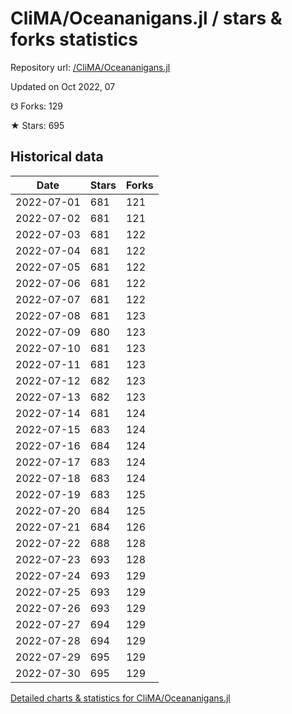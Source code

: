 # CliMA/Oceananigans.jl / stars & forks statistics

Repository url: [/CliMA/Oceananigans.jl](https://github.com/CliMA/Oceananigans.jl)

Updated on Oct 2022, 07

☋ Forks: 129

★ Stars: 695

## Historical data
| Date | Stars | Forks |
|------|-------|-------|
| 2022-07-01 | 681 | 121 | 
| 2022-07-02 | 681 | 121 | 
| 2022-07-03 | 681 | 122 | 
| 2022-07-04 | 681 | 122 | 
| 2022-07-05 | 681 | 122 | 
| 2022-07-06 | 681 | 122 | 
| 2022-07-07 | 681 | 122 | 
| 2022-07-08 | 681 | 123 | 
| 2022-07-09 | 680 | 123 | 
| 2022-07-10 | 681 | 123 | 
| 2022-07-11 | 681 | 123 | 
| 2022-07-12 | 682 | 123 | 
| 2022-07-13 | 682 | 123 | 
| 2022-07-14 | 681 | 124 | 
| 2022-07-15 | 683 | 124 | 
| 2022-07-16 | 684 | 124 | 
| 2022-07-17 | 683 | 124 | 
| 2022-07-18 | 683 | 124 | 
| 2022-07-19 | 683 | 125 | 
| 2022-07-20 | 684 | 125 | 
| 2022-07-21 | 684 | 126 | 
| 2022-07-22 | 688 | 128 | 
| 2022-07-23 | 693 | 128 | 
| 2022-07-24 | 693 | 129 | 
| 2022-07-25 | 693 | 129 | 
| 2022-07-26 | 693 | 129 | 
| 2022-07-27 | 694 | 129 | 
| 2022-07-28 | 694 | 129 | 
| 2022-07-29 | 695 | 129 | 
| 2022-07-30 | 695 | 129 | 


[Detailed charts & statistics for CliMA/Oceananigans.jl](https://reviewgithub.com/rep/CliMA/Oceananigans.jl)
